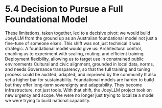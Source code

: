 # 5.4 Decision to Pursue a Full Foundational Model

These limitations, taken together, led to a decisive pivot: we would build JoeyLLM from the ground up as an Australian foundational model not just a fine-tune of someone else’s.
This shift was not just technical it was strategic. A foundational model would give us:
Architectural control, enabling us to experiment with scaling, routing, and efficient training
Deployment flexibility, allowing us to target use in constrained public environments
Cultural and civic alignment, grounded in local data, norms, and needs
Governance transparency, so that the full training and tuning process could be audited, adapted, and improved by the community
It also set a higher bar for sustainability. Foundational models are harder to build but they offer long-term sovereignty and adaptability. They become infrastructure, not just tools.
With that shift, the JoeyLLM project took on new urgency and scope. We were no longer just trying to localize a model we were trying to build national capability.
